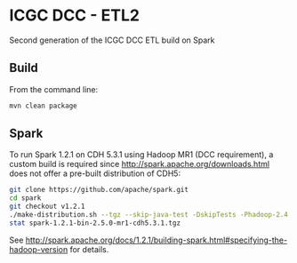 ICGC DCC - ETL2
===

Second generation of the ICGC DCC ETL build on Spark

Build
---

From the command line:

```bash
mvn clean package
```
	
Spark
---

To run Spark 1.2.1 on CDH 5.3.1 using Hadoop MR1 (DCC requirement), a custom build is required since http://spark.apache.org/downloads.html does not offer a pre-built distribution of CDH5:

```bash
git clone https://github.com/apache/spark.git
cd spark
git checkout v1.2.1
./make-distribution.sh --tgz --skip-java-test -DskipTests -Phadoop-2.4 -Dhadoop.version=2.5.0-mr1-cdh5.3.1
stat spark-1.2.1-bin-2.5.0-mr1-cdh5.3.1.tgz
```

See http://spark.apache.org/docs/1.2.1/building-spark.html#specifying-the-hadoop-version for details.

